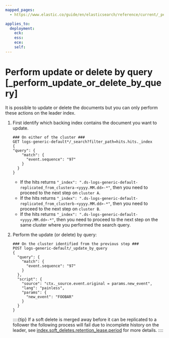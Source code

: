 ```yaml
---
mapped_pages:
  - https://www.elastic.co/guide/en/elasticsearch/reference/current/_perform_update_or_delete_by_query.html

applies_to:
  deployment:
    eck: 
    ess: 
    ece: 
    self: 
---
```


# Perform update or delete by query [_perform_update_or_delete_by_query]

It is possible to update or delete the documents but you can only perform these actions on the leader index.

1. First identify which backing index contains the document you want to update.

    ```console
    ### On either of the cluster ###
    GET logs-generic-default*/_search?filter_path=hits.hits._index
    {
    "query": {
        "match": {
          "event.sequence": "97"
        }
      }
    }
    ```

    * If the hits returns `"_index": ".ds-logs-generic-default-replicated_from_clustera-<yyyy.MM.dd>-*"`, then you need to proceed to the next step on `cluster A`.
    * If the hits returns `"_index": ".ds-logs-generic-default-replicated_from_clusterb-<yyyy.MM.dd>-*"`, then you need to proceed to the next step on `cluster B`.
    * If the hits returns `"_index": ".ds-logs-generic-default-<yyyy.MM.dd>-*"`, then you need to proceed to the next step on the same cluster where you performed the search query.

2. Perform the update (or delete) by query:

    ```console
    ### On the cluster identified from the previous step ###
    POST logs-generic-default/_update_by_query
    {
      "query": {
        "match": {
          "event.sequence": "97"
        }
      },
      "script": {
        "source": "ctx._source.event.original = params.new_event",
        "lang": "painless",
        "params": {
          "new_event": "FOOBAR"
        }
      }
    }
    ```

    ::::{tip} 
    If a soft delete is merged away before it can be replicated to a follower the following process will fail due to incomplete history on the leader, see [index.soft_deletes.retention_lease.period](elasticsearch://docs/reference/elasticsearch/index-settings/index-modules.md#ccr-index-soft-deletes-retention-period) for more details.
    ::::


